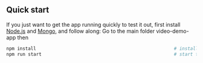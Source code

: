 ## Quick start

If you just want to get the app running quickly to test it out, first install
[Node.js](https://nodejs.org/) and [Mongo](https://www.mongodb.com/), and follow along:
Go to the main folder video-demo-app then

```sh
npm install                                                   # install dependencies
npm run start                                                 # start the server, this will open a browser in localhost:3000
```